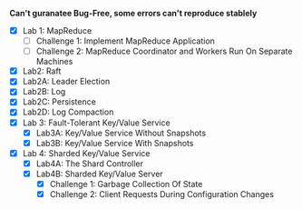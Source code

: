 
**Can't guranatee Bug-Free, some errors can't reproduce stablely**

- [x] Lab 1: MapReduce
  - [ ] Challenge 1: Implement MapReduce Application
  - [ ] Challenge 2: MapReduce Coordinator and Workers Run On Separate Machines
- [x]  Lab2: Raft
  - [x] Lab2A: Leader Election
  - [x] Lab2B: Log
  - [x] Lab2C: Persistence
  - [x] Lab2D: Log Compaction
- [x] Lab 3: Fault-Tolerant Key/Value Service
  - [x] Lab3A: Key/Value Service Without Snapshots
  - [x] Lab3B: Key/Value Service With Snapshots 
- [x] Lab 4: Sharded Key/Value Service 
  - [x] Lab4A: The Shard Controller
  - [x] Lab4B: Sharded Key/Value Server
    - [x] Challenge 1: Garbage Collection Of State
    - [x] Challenge 2: Client Requests During Configuration Changes
